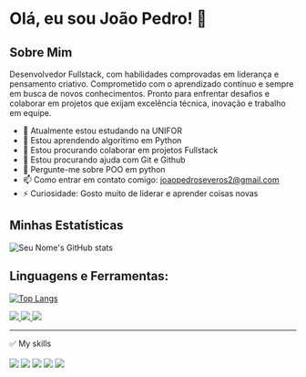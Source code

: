 
# Olá, eu sou João Pedro! 👋

## Sobre Mim
Desenvolvedor Fullstack, com habilidades comprovadas em liderança e pensamento criativo. Comprometido com o aprendizado contínuo e sempre em busca de novos conhecimentos. Pronto para enfrentar desafios e colaborar em projetos que exijam excelência técnica, inovação e trabalho em equipe.

- 🔭 Atualmente estou estudando na UNIFOR
- 🌱 Estou aprendendo algorítimo em Python
- 👯 Estou procurando colaborar em projetos Fullstack
- 🤔 Estou procurando ajuda com Git e Github
- 💬 Pergunte-me sobre POO em python
- 📫 Como entrar em contato comigo: joaopedroseveros2@gmail.com
- ⚡ Curiosidade: Gosto muito de liderar e aprender coisas novas

## Minhas Estatísticas

![Seu Nome's GitHub stats](https://github-readme-stats.vercel.app/api?username=pedrosevero01&show_icons=true)

## Linguagens e Ferramentas:
[![Top Langs](https://github-readme-stats.vercel.app/api/top-langs/?username=pedrosevero01&layout=compact)](https://github.com/anuraghazra/github-readme-stats)


<a href="https://www.linkedin.com/in/jo%C3%A3o-pedro-severo-6bb5062b7/">
<img src="https://img.shields.io/badge/LinkedIn-0077B5?style=for-the-badge&logo=linkedin&logoColor=white"/>
</a>

<a href="mailto:joaopedroseveros2@gmail.com">
<img src="https://img.shields.io/badge/Gmail-D14836?style=for-the-badge&logo=gmail&logoColor=white"/>
</a>

<a href="https://wa.me/5585997724092?text=Ol%C3%A1%2C%20entrei%20em%20contato%20com%20voc%C3%AA%20atrav%C3%A9s%20do%20seu%20GitHub.">
<img src="https://img.shields.io/badge/WhatsApp-25D366?style=for-the-badge&logo=whatsapp&logoColor=white"/>
</a>
<hr />
✅ My skills <br /> <br />

<span>
<img src="https://img.shields.io/badge/JavaScript-323330?style=for-the-badge&logo=javascript&logoColor=F7DF1E" />
</span>

<span>
<img src="https://img.shields.io/badge/Python-3776AB?style=for-the-badge&logo=python&logoColor=white" />
</span>

<span>
<img src="https://img.shields.io/badge/HTML5-E34F26?style=for-the-badge&logo=html5&logoColor=white" />
</span>

<span>
<img src="https://img.shields.io/badge/CSS3-1572B6?style=for-the-badge&logo=css3&logoColor=white" />
</span>

<span>
<img src="https://img.shields.io/badge/MySQL-00000F?style=for-the-badge&logo=mysql&logoColor=white" />
</span>




